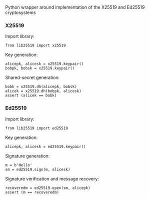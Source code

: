 Python wrapper around implementation of the X25519 and Ed25519 cryptosystems

### X25519

Import library:

    from lib25519 import x25519

Key generation:

    alicepk, alicesk = x25519.keypair()
    bobpk, bobsk = x25519.keypair()

Shared-secret generation:

    bobk = x25519.dh(alicepk, bobsk)
    alicek = x25519.dh(bobpk, alicesk)
    assert (alicek == bobk)
    
### Ed25519

Import library:

    from lib25519 import ed25519

Key generation:

    alicepk, alicesk = ed25519.keypair()

Signature generation:

    m = b'Hello'
    sm = ed25519.sign(m, alicesk)

Signature verification and message recovery:

    recoveredm = ed25519.open(sm, alicepk)
    assert (m == recoveredm)
